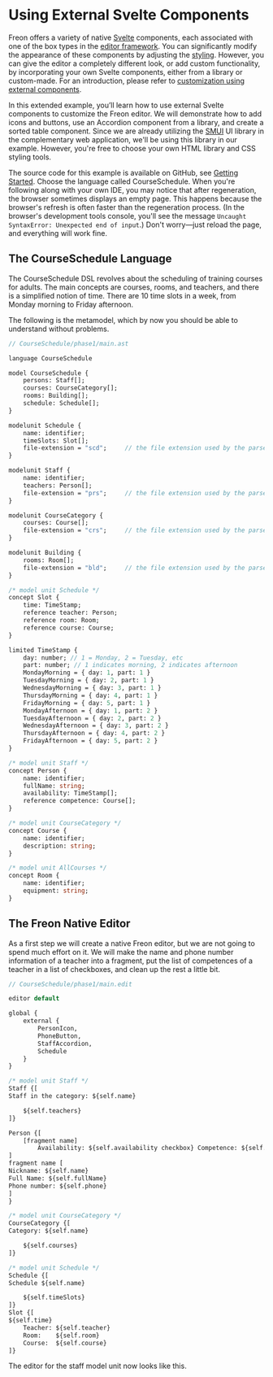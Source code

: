 <script>
    import Figure from "$lib/figures/Figure.svelte";
</script>

# Using External Svelte Components

Freon offers a variety of native <a href="https://svelte.dev/" target="_blank">Svelte</a> components, each 
associated with one of the box types in
the [editor framework](/Documentation/Under_the_Hood/Editor_Framework). You can significantly modify the appearance
of these components by adjusting the [styling](/Documentation/Defining_an_Editor/Styling).
However, you can give the editor a completely different look, or add custom functionality, 
by incorporating your own Svelte components, either from a library or custom-made. For an introduction, please refer
to [customization using external components](/Documentation/Customizations/External_Components).

In this extended example, you’ll learn how to use external Svelte components to customize the Freon editor.
We will demonstrate how to add icons and buttons, use an Accordion component from a library, and create
a sorted table component. Since we are already utilizing
the <a href="https://sveltematerialui.com/" target="_blank">SMUI</a> UI library in the complementary web application,
we'll be using this library in our example. However, you're free to choose your own HTML library and CSS styling tools.

The source code for this example is available on GitHub, 
see [Getting Started](/Documentation/Overview/Getting_Started#example-project-startup-2). Choose the language called CourseSchedule.
When you're following along with your own IDE, you may
notice that after regeneration, the browser sometimes displays an empty page. This happens because the browser's refresh is often
faster than the regeneration process. (In the browser's development tools console, you'll see the
message `Uncaught SyntaxError: Unexpected end of input`.) Don't worry—just reload the page, and everything will work fine.

[//]: # (todo correct link to GitHub page and which sources ar in which step)

## The CourseSchedule Language

The CourseSchedule DSL revolves about the
scheduling of training courses for adults. The main concepts are courses, rooms, and teachers, and there is a simplified
notion of time. There are 10 time slots in a week, from Monday morning to Friday afternoon. 

The following is the metamodel, which by now you should be able to understand without problems.

```proto
// CourseSchedule/phase1/main.ast

language CourseSchedule

model CourseSchedule {
    persons: Staff[];
    courses: CourseCategory[];
    rooms: Building[];
    schedule: Schedule[];
}

modelunit Schedule {
    name: identifier;
    timeSlots: Slot[];
    file-extension = "scd";     // the file extension used by the parser
}

modelunit Staff {
    name: identifier;
    teachers: Person[];
    file-extension = "prs";     // the file extension used by the parser
}

modelunit CourseCategory {
    courses: Course[];
    file-extension = "crs";     // the file extension used by the parser
}

modelunit Building {
    rooms: Room[];
    file-extension = "bld";     // the file extension used by the parser
}

/* model unit Schedule */
concept Slot {
    time: TimeStamp;
    reference teacher: Person;
    reference room: Room;
    reference course: Course;
}

limited TimeStamp {
    day: number; // 1 = Monday, 2 = Tuesday, etc
    part: number; // 1 indicates morning, 2 indicates afternoon
    MondayMorning = { day: 1, part: 1 }
    TuesdayMorning = { day: 2, part: 1 }
    WednesdayMorning = { day: 3, part: 1 }
    ThursdayMorning = { day: 4, part: 1 }
    FridayMorning = { day: 5, part: 1 }
    MondayAfternoon = { day: 1, part: 2 }
    TuesdayAfternoon = { day: 2, part: 2 }
    WednesdayAfternoon = { day: 3, part: 2 }
    ThursdayAfternoon = { day: 4, part: 2 }
    FridayAfternoon = { day: 5, part: 2 }
}

/* model unit Staff */
concept Person {
    name: identifier;
    fullName: string;
    availability: TimeStamp[];
    reference competence: Course[];
}

/* model unit CourseCategory */
concept Course {
    name: identifier;
    description: string;
}

/* model unit AllCourses */
concept Room {
    name: identifier;
    equipment: string;
}

```

## The Freon Native Editor

As a first step we will create a native Freon editor, but we are not going to spend much effort on it.
We will make the name and phone number information of a teacher into a fragment, put the list of 
competences of a teacher in a list of checkboxes, and clean up the rest a little bit.

```proto
// CourseSchedule/phase1/main.edit

editor default

global {
    external {
        PersonIcon,
        PhoneButton,
        StaffAccordion,
        Schedule
    }
}

/* model unit Staff */
Staff {[
Staff in the category: ${self.name}

    ${self.teachers}
]}

Person {[
    [fragment name]
        Availability: ${self.availability checkbox} Competence: ${self.competence}
]
fragment name [
Nickname: ${self.name}
Full Name: ${self.fullName}
Phone number: ${self.phone}
]
}

/* model unit CourseCategory */
CourseCategory {[
Category: ${self.name}

    ${self.courses}
]}

/* model unit Schedule */
Schedule {[
Schedule ${self.name}

    ${self.timeSlots}
]}
Slot {[
${self.time}
    Teacher: ${self.teacher}
    Room:    ${self.room}
    Course:  ${self.course}
]}

```

The editor for the staff model unit now looks like this.

<Figure
imageName={'examples/CourseSchedule/Screenshot-step1.png'}
caption={'The native Freon editor'}
figureNumber={1}
/>

